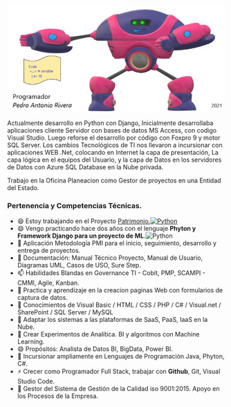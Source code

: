 <img src="Banner_Git.png" alt="Girl in a jacket">

Actualmente desarrollo en Python con Django, 
Inicialmente desarrollaba aplicaciones cliente Servidor con bases de datos MS Access, con codigo Visual Studio.
Luego reforse el desarrollo por código con Foxpro 9 y motor SQL Server.
Los cambios Tecnológicos de TI nos llevaron a incursionar con aplicaciones WEB .Net, colocando en Internet la capa de presentación,
La capa lógica en el equipos del Usuario, y la capa de Datos en los servidores de Datos con Azure SQL Database en la Nube privada. 

Trabajo en la Oficina Planeacion como Gestor de proyectos en una Entidad del Estado.

### Pertenencia y Competencias Técnicas.

- 😄 Estoy trabajando en el Proyecto <a href="https://softterier.github.io/Protopito-PGN/">Patrimonio.![[Python](https://img.shields.io/badge/python-3670A0?style=for-the-badge&logo=python&logoColor=ffdd54)](https://img.shields.io/badge/Microsoft_Office-D83B01?style=for-the-badge&logo=microsoft-office&logoColor=white) </a>
- 😄 Vengo practicando hace dos años con el lenguaje **Phyton y Framework Django para un proyecto de ML**.![Python](https://img.shields.io/badge/python-3670A0?style=for-the-badge&logo=python&logoColor=ffdd54) </a> 
- 🔭 Aplicación Metodología PMI para el inicio, seguimiento, desarrollo y entrega de proyectos.
- 📝 Documentación: Manual Técnico Proyecto, Manual de Usuario, Diagramas UML, Casos de USO, Sure Step. 
- 📫 Habilidades Blandas en Governance TI - Cobit, PMP, SCAMPI - CMMI, Agile, Kanban.
- 🌱 Practica y aprendizaje en la creacion paginas Web con formularios de captura de datos.
- 💼 Conocimientos de Visual Basic / HTML / CSS / PHP / C# / Visual.net / SharePoint / SQL Server / MySQL
- 🤔 Adaptar los sistemas a las plataformas de SaaS, PaaS, IaaS en la Nube.
- 💬 Crear Experimentos de Analítica. BI y algoritmos con Machine Learning.
- 😄 Propósitos: Analista de Datos BI, BigData, Power BI.
- 👯 Incursionar ampliamente en Lenguajes de Programación Java, Phyton, C#.
- ⚡ Crecer como Programador Full Stack, trabajar con **Github**, Git, Visual Studio Code.
- 👋 Gestor del Sistema de Gestión de la Calidad iso 9001:2015. Apoyo en los Procesos de la Empresa.

